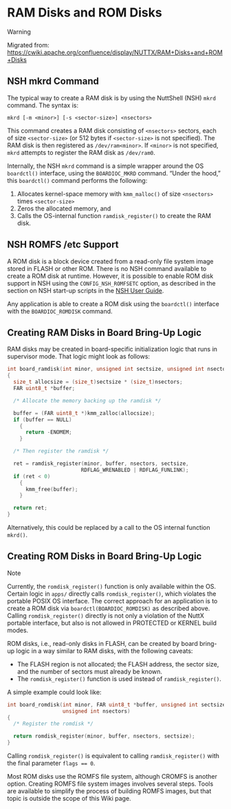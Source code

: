 # RAM Disks and ROM Disks

<div class="warning">

<div class="title">

Warning

</div>

Migrated from:
<https://cwiki.apache.org/confluence/display/NUTTX/RAM+Disks+and+ROM+Disks>

</div>

## NSH mkrd Command

The typical way to create a RAM disk is by using the NuttShell (NSH)
`mkrd` command. The syntax is:

``` shell
mkrd [-m <minor>] [-s <sector-size>] <nsectors>
```

This command creates a RAM disk consisting of `<nsectors>` sectors, each
of size `<sector-size>` (or 512 bytes if `<sector-size>` is not
specified). The RAM disk is then registered as `/dev/ram<minor>`. If
`<minor>` is not specified, `mkrd` attempts to register the RAM disk as
`/dev/ram0`.

Internally, the NSH `mkrd` command is a simple wrapper around the OS
`boardctl()` interface, using the `BOARDIOC_MKRD` command. “Under the
hood,” this `boardctl()` command performs the following:

1.  Allocates kernel-space memory with `kmm_malloc()` of size
    `<nsectors>` times `<sector-size>`
2.  Zeros the allocated memory, and
3.  Calls the OS-internal function `ramdisk_register()` to create the
    RAM disk.

## NSH ROMFS /etc Support

A ROM disk is a block device created from a read-only file system image
stored in FLASH or other ROM. There is no NSH command available to
create a ROM disk at runtime. However, it is possible to enable ROM disk
support in NSH using the `CONFIG_NSH_ROMFSETC` option, as described in
the section on NSH start-up scripts in the [NSH User
Guide](https://cwiki.apache.org/confluence/pages/viewpage.action?pageId=139629410).

Any application is able to create a ROM disk using the `boardctl()`
interface with the `BOARDIOC_ROMDISK` command.

## Creating RAM Disks in Board Bring-Up Logic

RAM disks may be created in board-specific initialization logic that
runs in supervisor mode. That logic might look as follows:

``` c
int board_ramdisk(int minor, unsigned int sectsize, unsigned int nsectors)
{
  size_t allocsize = (size_t)sectsize * (size_t)nsectors;
  FAR uint8_t *buffer;

  /* Allocate the memory backing up the ramdisk */

  buffer = (FAR uint8_t *)kmm_zalloc(allocsize);
  if (buffer == NULL)
    {
      return -ENOMEM;
    }

  /* Then register the ramdisk */

  ret = ramdisk_register(minor, buffer, nsectors, sectsize,
                        RDFLAG_WRENABLED | RDFLAG_FUNLINK);
  if (ret < 0)
    {
      kmm_free(buffer);
    }

  return ret;
}
```

Alternatively, this could be replaced by a call to the OS internal
function `mkrd()`.

## Creating ROM Disks in Board Bring-Up Logic

<div class="note">

<div class="title">

Note

</div>

Currently, the `romdisk_register()` function is only available within
the OS. Certain logic in `apps/` directly calls `romdisk_register()`,
which violates the portable POSIX OS interface. The correct approach for
an application is to create a ROM disk via `boardctl(BOARDIOC_ROMDISK)`
as described above. Calling `romdisk_register()` directly is not only a
violation of the NuttX portable interface, but also is not allowed in
PROTECTED or KERNEL build modes.

</div>

ROM disks, i.e., read-only disks in FLASH, can be created by board
bring-up logic in a way similar to RAM disks, with the following
caveats:

  - The FLASH region is not allocated; the FLASH address, the sector
    size, and the number of sectors must already be known.
  - The `romdisk_register()` function is used instead of
    `ramdisk_register()`.

A simple example could look like:

``` c
int board_romdisk(int minor, FAR uint8_t *buffer, unsigned int sectsize,
                  unsigned int nsectors)
{
  /* Register the romdisk */

  return romdisk_register(minor, buffer, nsectors, sectsize);
}
```

Calling `romdisk_register()` is equivalent to calling
`ramdisk_register()` with the final parameter `flags == 0`.

Most ROM disks use the ROMFS file system, although CROMFS is another
option. Creating ROMFS file system images involves several steps. Tools
are available to simplify the process of building ROMFS images, but that
topic is outside the scope of this Wiki page.
